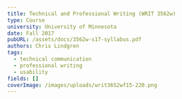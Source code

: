 ```yaml
---
title: Technical and Professional Writing (WRIT 3562w)
type: Course
university: University of Minnesota
date: Fall 2017
pubURL: /assets/docs/3562w-s17-syllabus.pdf
authors: Chris Lindgren
tags:
  - technical communication
  - professional writing
  - usability
fields: []
coverImage: /images/uploads/writ3652wf15-220.png
---
```


